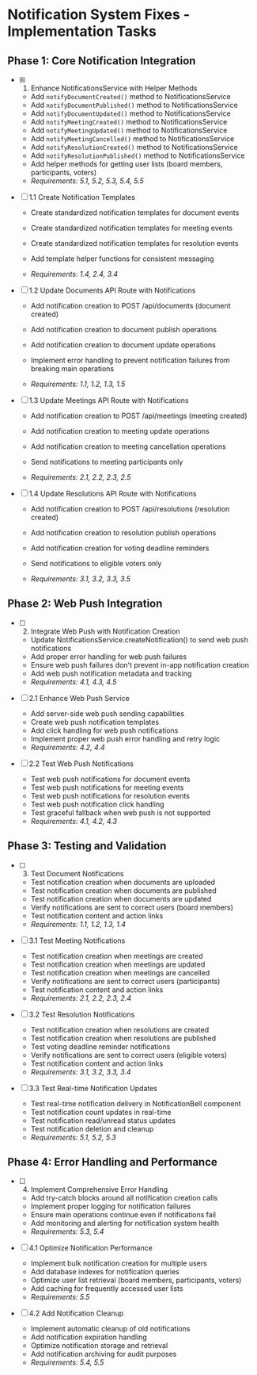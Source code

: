 # Notification System Fixes - Implementation Tasks

## Phase 1: Core Notification Integration

- [x] 1. Enhance NotificationsService with Helper Methods


  - Add `notifyDocumentCreated()` method to NotificationsService
  - Add `notifyDocumentPublished()` method to NotificationsService
  - Add `notifyDocumentUpdated()` method to NotificationsService
  - Add `notifyMeetingCreated()` method to NotificationsService
  - Add `notifyMeetingUpdated()` method to NotificationsService
  - Add `notifyMeetingCancelled()` method to NotificationsService
  - Add `notifyResolutionCreated()` method to NotificationsService
  - Add `notifyResolutionPublished()` method to NotificationsService
  - Add helper methods for getting user lists (board members, participants, voters)
  - _Requirements: 5.1, 5.2, 5.3, 5.4, 5.5_








- [ ] 1.1 Create Notification Templates
  - Create standardized notification templates for document events
  - Create standardized notification templates for meeting events


  - Create standardized notification templates for resolution events
  - Add template helper functions for consistent messaging
  - _Requirements: 1.4, 2.4, 3.4_



- [ ] 1.2 Update Documents API Route with Notifications
  - Add notification creation to POST /api/documents (document created)
  - Add notification creation to document publish operations
  - Add notification creation to document update operations
  - Implement error handling to prevent notification failures from breaking main operations


  - _Requirements: 1.1, 1.2, 1.3, 1.5_

- [ ] 1.3 Update Meetings API Route with Notifications
  - Add notification creation to POST /api/meetings (meeting created)



  - Add notification creation to meeting update operations


  - Add notification creation to meeting cancellation operations
  - Send notifications to meeting participants only
  - _Requirements: 2.1, 2.2, 2.3, 2.5_



- [ ] 1.4 Update Resolutions API Route with Notifications
  - Add notification creation to POST /api/resolutions (resolution created)
  - Add notification creation to resolution publish operations
  - Add notification creation for voting deadline reminders


  - Send notifications to eligible voters only
  - _Requirements: 3.1, 3.2, 3.3, 3.5_

## Phase 2: Web Push Integration

- [ ] 2. Integrate Web Push with Notification Creation
  - Update NotificationsService.createNotification() to send web push notifications
  - Add proper error handling for web push failures
  - Ensure web push failures don't prevent in-app notification creation
  - Add web push notification metadata and tracking
  - _Requirements: 4.1, 4.3, 4.5_

- [ ] 2.1 Enhance Web Push Service
  - Add server-side web push sending capabilities
  - Create web push notification templates
  - Add click handling for web push notifications
  - Implement proper web push error handling and retry logic
  - _Requirements: 4.2, 4.4_

- [ ] 2.2 Test Web Push Notifications
  - Test web push notifications for document events
  - Test web push notifications for meeting events
  - Test web push notifications for resolution events
  - Test web push notification click handling
  - Test graceful fallback when web push is not supported
  - _Requirements: 4.1, 4.2, 4.3_

## Phase 3: Testing and Validation

- [ ] 3. Test Document Notifications
  - Test notification creation when documents are uploaded
  - Test notification creation when documents are published
  - Test notification creation when documents are updated
  - Verify notifications are sent to correct users (board members)
  - Test notification content and action links
  - _Requirements: 1.1, 1.2, 1.3, 1.4_

- [ ] 3.1 Test Meeting Notifications
  - Test notification creation when meetings are created
  - Test notification creation when meetings are updated
  - Test notification creation when meetings are cancelled
  - Verify notifications are sent to correct users (participants)
  - Test notification content and action links
  - _Requirements: 2.1, 2.2, 2.3, 2.4_

- [ ] 3.2 Test Resolution Notifications
  - Test notification creation when resolutions are created
  - Test notification creation when resolutions are published
  - Test voting deadline reminder notifications
  - Verify notifications are sent to correct users (eligible voters)
  - Test notification content and action links
  - _Requirements: 3.1, 3.2, 3.3, 3.4_

- [ ] 3.3 Test Real-time Notification Updates
  - Test real-time notification delivery in NotificationBell component
  - Test notification count updates in real-time
  - Test notification read/unread status updates
  - Test notification deletion and cleanup
  - _Requirements: 5.1, 5.2, 5.3_

## Phase 4: Error Handling and Performance

- [ ] 4. Implement Comprehensive Error Handling
  - Add try-catch blocks around all notification creation calls
  - Implement proper logging for notification failures
  - Ensure main operations continue even if notifications fail
  - Add monitoring and alerting for notification system health
  - _Requirements: 5.3, 5.4_

- [ ] 4.1 Optimize Notification Performance
  - Implement bulk notification creation for multiple users
  - Add database indexes for notification queries
  - Optimize user list retrieval (board members, participants, voters)
  - Add caching for frequently accessed user lists
  - _Requirements: 5.5_

- [ ] 4.2 Add Notification Cleanup
  - Implement automatic cleanup of old notifications
  - Add notification expiration handling
  - Optimize notification storage and retrieval
  - Add notification archiving for audit purposes
  - _Requirements: 5.4, 5.5_